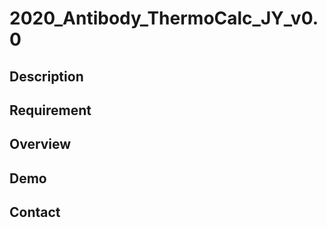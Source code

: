 # 2020_Antibody_ThermoCalc_JY_v0.0
 
## Description

## Requirement

## Overview

## Demo

## Contact
